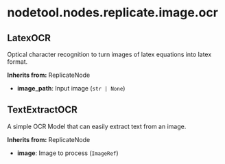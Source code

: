 # nodetool.nodes.replicate.image.ocr

## LatexOCR

Optical character recognition to turn images of latex equations into latex format.

**Inherits from:** ReplicateNode

- **image_path**: Input image (`str | None`)

## TextExtractOCR

A simple OCR Model that can easily extract text from an image.

**Inherits from:** ReplicateNode

- **image**: Image to process (`ImageRef`)

